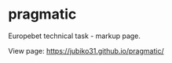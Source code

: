 # pragmatic

Europebet technical task - markup page.

View page: https://jubiko31.github.io/pragmatic/

